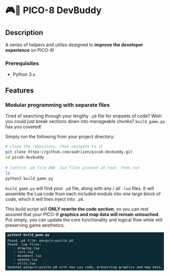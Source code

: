 # 🎮👾 PICO-8 DevBuddy

## Description

A series of helpers and utilies designed to **improve the developer experience** on PICO-8!


### Prerequisites

- Python 3.x


## Features

### Modular programming with separate files
Tired of searching through your lengthy `.p8` file for snippets of code? Wish you could just break sections down into manageable chunks? `build_game.py` has you covered!

Simply run the following from your project directory:

```sh
# Clone the repository, then navigate to it
git clone https://github.com/aadriien/pico8-devbuddy.git
cd pico8-devbuddy

# Confirm .p8 file AND .lua files present at root, then run
ls
python3 build_game.py
```

`build_game.py` will find your `.p8` file, along with any / all `.lua` files. It will assemble the Lua code from each included module into one large block of code, which it will then inject into `.p8`. 

This build script will **ONLY rewrite the code section**, so you can rest assured that your PICO-8 **graphics and map data will remain untouched**. Put simply, you can update the core functionality and logical flow while still preserving game aesthetics.  

<img src="build_game.png" alt="build_game helper util" width="500"/>


